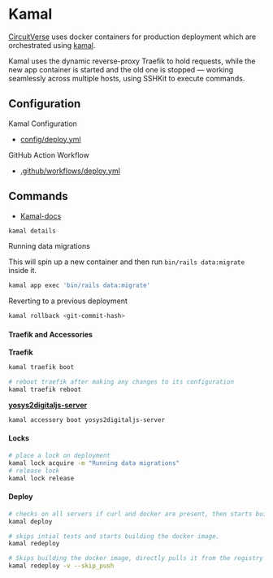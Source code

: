 # Kamal

[CircuitVerse](github.com/CircuitVerse/CircuitVerse) uses docker containers for production deployment which are orchestrated 
using [kamal](https://github.com/basecamp/kamal). 

Kamal uses the dynamic reverse-proxy Traefik to hold requests, while the new app container is started and the old one is 
stopped — working seamlessly across multiple hosts, using SSHKit to execute commands.


## Configuration 

Kamal Configuration

- [config/deploy.yml](https://github.com/CircuitVerse/CircuitVerse/blob/master/config/deploy.yml)

GitHub Action Workflow

- [.github/workflows/deploy.yml](https://github.com/CircuitVerse/CircuitVerse/blob/master/.github/workflows/deploy.yml)

## Commands

- [Kamal-docs](https://kamal-deploy.org/docs/commands)


```bash
kamal details 
```

Running data migrations

This will spin up a new container and then run `bin/rails data:migrate` inside it.
```bash
kamal app exec 'bin/rails data:migrate'
```

Reverting to a previous deployment

```bash
kamal rollback <git-commit-hash>
```
#### Traefik and Accessories

**Traefik**

```bash
kamal traefik boot

# reboot traefik after making any changes to its configuration
kamal traefik reboot
```

[**yosys2digitaljs-server**](https://github.com/CircuitVerse/yosys2digitaljs-server)

```bash
kamal accessory boot yosys2digitaljs-server 
```

#### Locks

```bash
# place a lock on deployment
kamal lock acquire -m "Running data migrations"
# release lock
kamal lock release
```

#### Deploy

```bash
# checks on all servers if curl and docker are present, then starts building the docker image.
kamal deploy

# skips intial tests and starts building the docker image.
kamal redeploy

# Skips building the docker image, directly pulls it from the registry
kamal redeploy -v --skip_push
```
